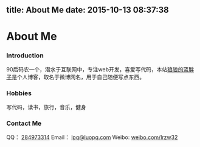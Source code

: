 title: About Me
date: 2015-10-13 08:37:38
---

# About Me

### Introduction
90后码农一个，潜水于互联网中，专注web开发，喜爱写代码，本站[狼狼的蓝胖子](luopq.com)是个人博客，取名于微博网名，用于自己随便写点东西。

### Hobbies
写代码，读书，旅行，音乐，健身

### Contact Me
QQ： <a href="http://wpa.qq.com/msgrd?v=3&uin=284973314&site=qq&menu=yes">284973314</a>
Email： <a href="mailto:lpq@luopq.com">lpq@luopq.com</a>
Weibo:  [weibo.com/lrzw32](http://weibo.com/lrzw32)
